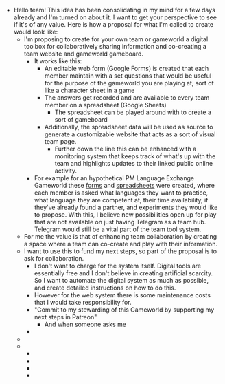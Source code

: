 - Hello team! This idea has been consolidating in my mind for a few days already and I'm turned on about it. I want to get your perspective to see if it's of any value. Here is how a proposal for what I'm called to create would look like:
	- I'm proposing to create for your own team or gameworld a digital toolbox for collaboratively sharing information and co-creating a team website and gameworld gameboard.
		- It works like this:
			- An editable web form (Google Forms) is created that each member maintain with a set questions that would be useful for the purpose of the gameworld you are playing at, sort of like a character sheet in a game
			- The answers get recorded and are available to every team member on a spreadsheet (Google Sheets)
				- The spreadsheet can be played around with to create a sort of gameboard
			- Additionally, the spreadsheet data will be used as source to generate a customizable website that acts as a sort of visual team page.
				- Further down the line this can be enhanced with a monitoring system that keeps track of what's up with the team and highlights updates to their linked public online activity.
		- For example for an hypothetical PM Language Exchange Gameworld these [forms](https://docs.google.com/forms/d/e/1FAIpQLSc81lzTXTC5GSE9IIItYRR97TEg0PyI0slpgIiSKsKdSiSCwg/viewform) and [spreadsheets](https://docs.google.com/spreadsheets/d/1vvb_znZfMiKrn9P5XimRUdE8yifTuunzjTGKFkFpjB8/edit#gid=1262274810) were created, where each member is asked what languages they want to practice, what language they are competent at, their time availability, if they've already found a partner, and experiments they would like to propose. With this, I believe new possibilities open up for play that are not available on just having Telegram as a team hub. Telegram would still be a vital part of the team tool system.
	- For me the value is that of enhancing team collaboration by creating a space where a team can co-create and play with their information.
	- I want to use this to fund my next steps, so part of the proposal is to ask for collaboration.
		- I don't want to charge for the system itself. Digital tools are essentially free and I don't believe in creating artificial scarcity. So I want to automate the digital system as much as possible, and create detailed instructions on how to do this.
		- However for the web system there is some maintenance costs that I would take responsibility for.
		- "Commit to my stewarding of this Gameworld by supporting my next steps in Patreon"
			- And when someone asks me
		-
	-
	-
		-
		-
		-
		-